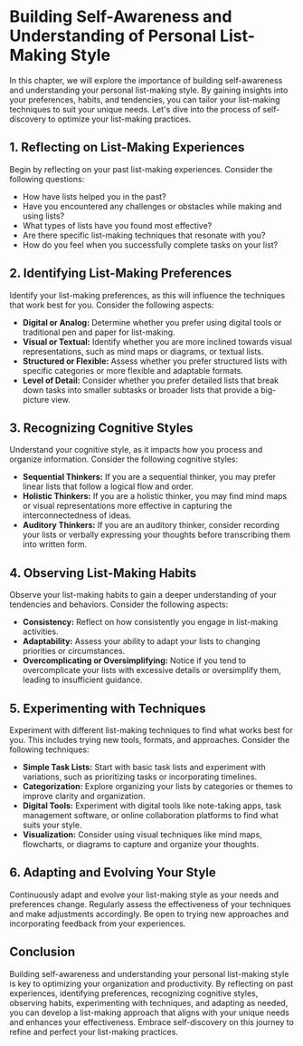 Building Self-Awareness and Understanding of Personal List-Making Style
==================================================================================

In this chapter, we will explore the importance of building self-awareness and understanding your personal list-making style. By gaining insights into your preferences, habits, and tendencies, you can tailor your list-making techniques to suit your unique needs. Let's dive into the process of self-discovery to optimize your list-making practices.

**1. Reflecting on List-Making Experiences**
--------------------------------------------

Begin by reflecting on your past list-making experiences. Consider the following questions:

* How have lists helped you in the past?
* Have you encountered any challenges or obstacles while making and using lists?
* What types of lists have you found most effective?
* Are there specific list-making techniques that resonate with you?
* How do you feel when you successfully complete tasks on your list?

**2. Identifying List-Making Preferences**
------------------------------------------

Identify your list-making preferences, as this will influence the techniques that work best for you. Consider the following aspects:

* **Digital or Analog:** Determine whether you prefer using digital tools or traditional pen and paper for list-making.
* **Visual or Textual:** Identify whether you are more inclined towards visual representations, such as mind maps or diagrams, or textual lists.
* **Structured or Flexible:** Assess whether you prefer structured lists with specific categories or more flexible and adaptable formats.
* **Level of Detail:** Consider whether you prefer detailed lists that break down tasks into smaller subtasks or broader lists that provide a big-picture view.

**3. Recognizing Cognitive Styles**
-----------------------------------

Understand your cognitive style, as it impacts how you process and organize information. Consider the following cognitive styles:

* **Sequential Thinkers:** If you are a sequential thinker, you may prefer linear lists that follow a logical flow and order.
* **Holistic Thinkers:** If you are a holistic thinker, you may find mind maps or visual representations more effective in capturing the interconnectedness of ideas.
* **Auditory Thinkers:** If you are an auditory thinker, consider recording your lists or verbally expressing your thoughts before transcribing them into written form.

**4. Observing List-Making Habits**
-----------------------------------

Observe your list-making habits to gain a deeper understanding of your tendencies and behaviors. Consider the following aspects:

* **Consistency:** Reflect on how consistently you engage in list-making activities.
* **Adaptability:** Assess your ability to adapt your lists to changing priorities or circumstances.
* **Overcomplicating or Oversimplifying:** Notice if you tend to overcomplicate your lists with excessive details or oversimplify them, leading to insufficient guidance.

**5. Experimenting with Techniques**
------------------------------------

Experiment with different list-making techniques to find what works best for you. This includes trying new tools, formats, and approaches. Consider the following techniques:

* **Simple Task Lists:** Start with basic task lists and experiment with variations, such as prioritizing tasks or incorporating timelines.
* **Categorization:** Explore organizing your lists by categories or themes to improve clarity and organization.
* **Digital Tools:** Experiment with digital tools like note-taking apps, task management software, or online collaboration platforms to find what suits your style.
* **Visualization:** Consider using visual techniques like mind maps, flowcharts, or diagrams to capture and organize your thoughts.

**6. Adapting and Evolving Your Style**
---------------------------------------

Continuously adapt and evolve your list-making style as your needs and preferences change. Regularly assess the effectiveness of your techniques and make adjustments accordingly. Be open to trying new approaches and incorporating feedback from your experiences.

**Conclusion**
--------------

Building self-awareness and understanding your personal list-making style is key to optimizing your organization and productivity. By reflecting on past experiences, identifying preferences, recognizing cognitive styles, observing habits, experimenting with techniques, and adapting as needed, you can develop a list-making approach that aligns with your unique needs and enhances your effectiveness. Embrace self-discovery on this journey to refine and perfect your list-making practices.
